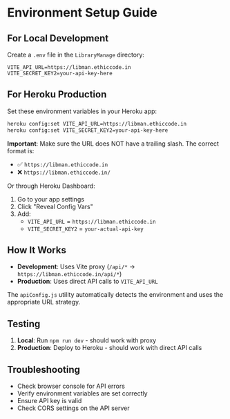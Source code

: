 # Environment Setup Guide

## For Local Development

Create a `.env` file in the `LibraryManage` directory:

```env
VITE_API_URL=https://libman.ethiccode.in
VITE_SECRET_KEY2=your-api-key-here
```

## For Heroku Production

Set these environment variables in your Heroku app:

```bash
heroku config:set VITE_API_URL=https://libman.ethiccode.in
heroku config:set VITE_SECRET_KEY2=your-api-key-here
```

**Important**: Make sure the URL does NOT have a trailing slash. The correct format is:
- ✅ `https://libman.ethiccode.in`
- ❌ `https://libman.ethiccode.in/`

Or through Heroku Dashboard:
1. Go to your app settings
2. Click "Reveal Config Vars"
3. Add:
   - `VITE_API_URL` = `https://libman.ethiccode.in`
   - `VITE_SECRET_KEY2` = `your-actual-api-key`

## How It Works

- **Development**: Uses Vite proxy (`/api/*` → `https://libman.ethiccode.in/api/*`)
- **Production**: Uses direct API calls to `VITE_API_URL`

The `apiConfig.js` utility automatically detects the environment and uses the appropriate URL strategy.

## Testing

1. **Local**: Run `npm run dev` - should work with proxy
2. **Production**: Deploy to Heroku - should work with direct API calls

## Troubleshooting

- Check browser console for API errors
- Verify environment variables are set correctly
- Ensure API key is valid
- Check CORS settings on the API server 